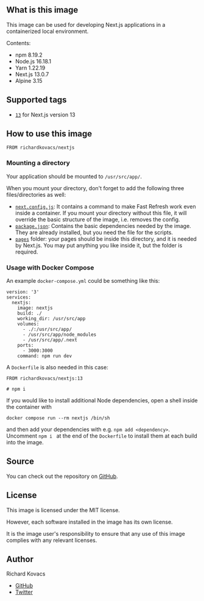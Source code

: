 ## What is this image

This image can be used for developing Next.js applications in a containerized local environment.

Contents:
- npm 8.19.2
- Node.js 16.18.1
- Yarn 1.22.19
- Next.js 13.0.7
- Alpine 3.15

## Supported tags

- [`13`](https://github.com/kovrichard/nextjs/tree/13) for Next.js version 13

## How to use this image

```
FROM richardkovacs/nextjs
```

### Mounting a directory

Your application should be mounted to `/usr/src/app/`.

When you mount your directory, don't forget to add the following three files/directories as well:

- [`next.config.js`](https://github.com/kovrichard/nextjs/blob/main/next.config.js): It contains a command to make Fast Refresh work even inside a container. If you mount your directory without this file, it will override the basic structure of the image, i.e. removes the config.
- [`package.json`](https://github.com/kovrichard/nextjs/blob/main/package.json): Contains the basic dependencies needed by the image. They are already installed, but you need the file for the scripts.
- [`pages`](https://github.com/kovrichard/nextjs/tree/main/pages) folder: your pages should be inside this directory, and it is needed by Next.js. You may put anything you like inside it, but the folder is required.

### Usage with Docker Compose

An example `docker-compose.yml` could be something like this:

```
version: '3'
services:
  nextjs:
    image: nextjs
    build: ./
    working_dir: /usr/src/app
    volumes:
      - ./:/usr/src/app/
      - /usr/src/app/node_modules
      - /usr/src/app/.next
    ports:
      - 3000:3000
    command: npm run dev
```

A `Dockerfile` is also needed in this case:

```
FROM richardkovacs/nextjs:13

# npm i
```

If you would like to install additional Node dependencies, open a shell inside the container with

```
docker compose run --rm nextjs /bin/sh
```
and then add your dependencies with e.g. `npm add <dependency>`. Uncomment `npm i ` at the end of the `Dockerfile` to install them at each build into the image.
## Source

You can check out the repository on [GitHub](https://github.com/kovrichard/nextjs).

## License

This image is licensed under the MIT license.

However, each software installed in the image has its own license.

It is the image user's responsibility to ensure that any use of this image complies with any relevant licenses.

## Author

Richard Kovacs

- [GitHub](https://github.com/kovrichard)
- [Twitter](https://twitter.com/rchardkovacs)
